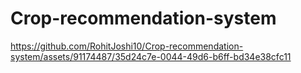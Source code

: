 # Crop-recommendation-system
https://github.com/RohitJoshi10/Crop-recommendation-system/assets/91174487/35d24c7e-0044-49d6-b6ff-bd34e38cfc11

